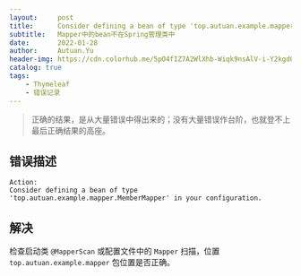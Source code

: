 ```yaml
---
layout:     post
title:      Consider defining a bean of type 'top.autuan.example.mapper.MemberMapper' in your configuration.
subtitle:   Mapper中的bean不在Spring管理类中
date:       2022-01-28
author:     Autuan.Yu
header-img: https://cdn.colorhub.me/5pO4fIZ7A2WlXhb-Wiqk9nsAlV-i-Y2kgdOhlSX2HPg/rs:auto:0:500:0/g:ce/bG9jYWw6Ly8vODEv/MzQvMzc2NGJlMjE5/MTBhODQyOWJlYjdh/N2E0ZjMzYzU4NDE2/ZWUyODEzNC5qcGVn.jpg
catalog: true
tags:
    - Thymeleaf
    - 错误记录
---
```

> 正确的结果，是从大量错误中得出来的；没有大量错误作台阶，也就登不上最后正确结果的高座。

## 错误描述
```` 
Action:
Consider defining a bean of type 'top.autuan.example.mapper.MemberMapper' in your configuration. 
````  

## 解决    
检查启动类 `@MapperScan` 或配置文件中的 `Mapper` 扫描，位置 `top.autuan.example.mapper` 包位置是否正确。
